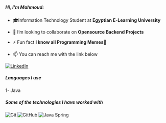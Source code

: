 ##### Hi, I'm Mahmoud:

- 🎓Information Technology Student at **Egyptian E-Learning University**

- 👯 I’m looking to collaborate on **Opensource Backend Projects**

- ⚡ Fun fact **I know all Programming Memes🤩**

- :mailbox: You can reach me with the link below
 
    
[![LinkedIn](https://img.shields.io/badge/-LINKEDIN-0077B5?style=for-the-badge&logo=linkedin&logoColor=white)](https://www.linkedin.com/in/mahmoud-asem-648444228/)


##### Languages I use

1- Java
##### Some of the technologies I have worked with

![Git](https://img.shields.io/badge/-Git-222222?style=flat&logo=git&logoColor=F05032)
![GitHub](https://img.shields.io/badge/-GitHub-222222?style=flat&logo=github&logoColor=181717)
![Java Spring](https://img.shields.io/badge/-Spring-222222?style=flat&logo=spring&logoColor=6DB33F)
